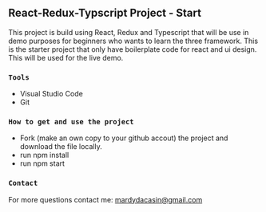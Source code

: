 
## React-Redux-Typscript Project - Start

This project is build using React, Redux and Typescript that will be use in demo purposes for beginners who wants to learn the three framework. This is the starter project that only have boilerplate code for react and ui design. This will be used for the live demo. 

### `Tools`
* Visual Studio Code
* Git

### `How to get and use the project`
* Fork (make an own copy to your github accout) the project  and download the file locally. 
* run npm install
* run npm start

### `Contact`
For more questions contact me: mardydacasin@gmail.com